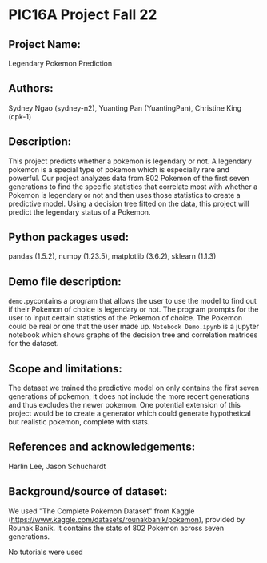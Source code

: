 # PIC16A Project Fall 22

## Project Name: 
Legendary Pokemon Prediction

## Authors: 
Sydney Ngao (sydney-n2), Yuanting Pan (YuantingPan), Christine King (cpk-1) 

## Description: 
This project predicts whether a pokemon is legendary or not. A legendary pokemon is a special type of pokemon which is especially rare and powerful. Our project analyzes data from 802 Pokemon of the first seven generations to find the specific statistics that correlate most with whether a Pokemon is legendary or not and then uses those statistics to create a predictive model. Using a decision tree fitted on the data, this project will predict the legendary status of a Pokemon. 

## Python packages used: 
pandas (1.5.2), numpy (1.23.5), matplotlib (3.6.2), sklearn (1.1.3)

## Demo file description: 
`demo.py`contains a program that allows the user to use the model to find out if their Pokemon of choice is legendary or not. The program prompts for the user to input certain statistics of the Pokemon of choice. The Pokemon could be real or one that the user made up. 
`Notebook Demo.ipynb` is a jupyter notebook which shows graphs of the decision tree and correlation matrices for the dataset. 

## Scope and limitations: 
The dataset we trained the predictive model on only contains the first seven generations of pokemon; it does not include the more recent generations and thus excludes the newer pokemon. One potential extension of this project would be to create a generator which could generate hypothetical but realistic pokemon, complete with stats. 

## References and acknowledgements: 
Harlin Lee, Jason Schuchardt

## Background/source of dataset: 
We used "The Complete Pokemon Dataset" from Kaggle (https://www.kaggle.com/datasets/rounakbanik/pokemon), provided by Rounak Banik. It contains the stats of 802 Pokemon across seven generations.

No tutorials were used 
